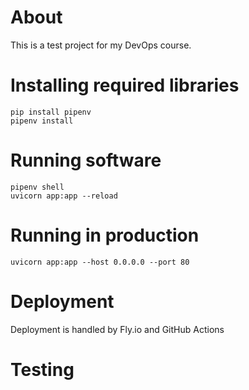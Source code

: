 # About

This is a test project for my DevOps course.

# Installing required libraries

```shell
pip install pipenv
pipenv install
```

# Running software

```shell
pipenv shell
uvicorn app:app --reload
```

# Running in production

```shell
uvicorn app:app --host 0.0.0.0 --port 80
```

# Deployment

Deployment is handled by Fly.io and GitHub Actions

# Testing